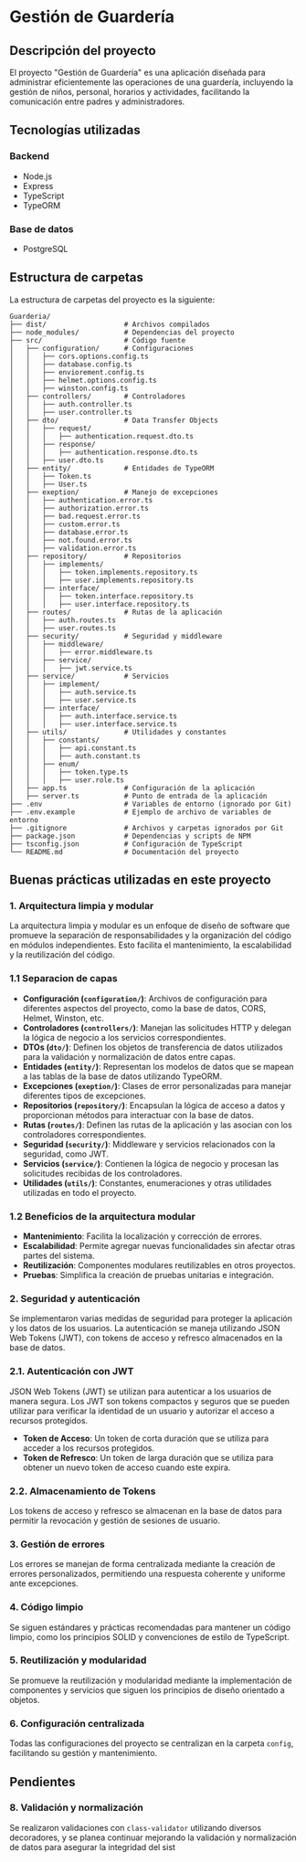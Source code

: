 # Gestión de Guardería

## Descripción del proyecto

El proyecto "Gestión de Guardería" es una aplicación diseñada para administrar eficientemente las operaciones de una guardería, incluyendo la gestión de niños, personal, horarios y actividades, facilitando la comunicación entre padres y administradores.

## Tecnologías utilizadas

### Backend

- Node.js
- Express
- TypeScript
- TypeORM

### Base de datos

- PostgreSQL

## Estructura de carpetas

La estructura de carpetas del proyecto es la siguiente:

```
Guarderia/
├── dist/                   # Archivos compilados
├── node_modules/           # Dependencias del proyecto
├── src/                    # Código fuente
│   ├── configuration/      # Configuraciones
│   │   ├── cors.options.config.ts
│   │   ├── database.config.ts
│   │   ├── enviorement.config.ts
│   │   ├── helmet.options.config.ts
│   │   ├── winston.config.ts
│   ├── controllers/        # Controladores
│   │   ├── auth.controller.ts
│   │   ├── user.controller.ts
│   ├── dto/                # Data Transfer Objects
│   │   ├── request/
│   │   │   ├── authentication.request.dto.ts
│   │   ├── response/
│   │   │   ├── authentication.response.dto.ts
│   │   ├── user.dto.ts
│   ├── entity/             # Entidades de TypeORM
│   │   ├── Token.ts
│   │   ├── User.ts
│   ├── exeption/           # Manejo de excepciones
│   │   ├── authentication.error.ts
│   │   ├── authorization.error.ts
│   │   ├── bad.request.error.ts
│   │   ├── custom.error.ts
│   │   ├── database.error.ts
│   │   ├── not.found.error.ts
│   │   ├── validation.error.ts
│   ├── repository/         # Repositorios
│   │   ├── implements/
│   │   │   ├── token.implements.repository.ts
│   │   │   ├── user.implements.repository.ts
│   │   ├── interface/
│   │   │   ├── token.interface.repository.ts
│   │   │   ├── user.interface.repository.ts
│   ├── routes/             # Rutas de la aplicación
│   │   ├── auth.routes.ts
│   │   ├── user.routes.ts
│   ├── security/           # Seguridad y middleware
│   │   ├── middleware/
│   │   │   ├── error.middleware.ts
│   │   ├── service/
│   │   │   ├── jwt.service.ts
│   ├── service/            # Servicios
│   │   ├── implement/
│   │   │   ├── auth.service.ts
│   │   │   ├── user.service.ts
│   │   ├── interface/
│   │   │   ├── auth.interface.service.ts
│   │   │   ├── user.interface.service.ts
│   ├── utils/              # Utilidades y constantes
│   │   ├── constants/
│   │   │   ├── api.constant.ts
│   │   │   ├── auth.constant.ts
│   │   ├── enum/
│   │   │   ├── token.type.ts
│   │   │   ├── user.role.ts
│   ├── app.ts              # Configuración de la aplicación
│   ├── server.ts           # Punto de entrada de la aplicación
├── .env                    # Variables de entorno (ignorado por Git)
├── .env.example            # Ejemplo de archivo de variables de entorno
├── .gitignore              # Archivos y carpetas ignorados por Git
├── package.json            # Dependencias y scripts de NPM
├── tsconfig.json           # Configuración de TypeScript
└── README.md               # Documentación del proyecto

```

## Buenas prácticas utilizadas en este proyecto

### 1. Arquitectura limpia y modular

La arquitectura limpia y modular es un enfoque de diseño de software que promueve la separación de responsabilidades y la organización del código en módulos independientes. Esto facilita el mantenimiento, la escalabilidad y la reutilización del código.

### 1.1 Separacion de capas
- **Configuración (`configuration/`)**: Archivos de configuración para diferentes aspectos del proyecto, como la base de datos, CORS, Helmet, Winston, etc.
- **Controladores (`controllers/`)**: Manejan las solicitudes HTTP y delegan la lógica de negocio a los servicios correspondientes.
- **DTOs (`dto/`)**: Definen los objetos de transferencia de datos utilizados para la validación y normalización de datos entre capas.
- **Entidades (`entity/`)**: Representan los modelos de datos que se mapean a las tablas de la base de datos utilizando TypeORM.
- **Excepciones (`exeption/`)**: Clases de error personalizadas para manejar diferentes tipos de excepciones.
- **Repositorios (`repository/`)**: Encapsulan la lógica de acceso a datos y proporcionan métodos para interactuar con la base de datos.
- **Rutas (`routes/`)**: Definen las rutas de la aplicación y las asocian con los controladores correspondientes.
- **Seguridad (`security/`)**: Middleware y servicios relacionados con la seguridad, como JWT.
- **Servicios (`service/`)**: Contienen la lógica de negocio y procesan las solicitudes recibidas de los controladores.
- **Utilidades (`utils/`)**: Constantes, enumeraciones y otras utilidades utilizadas en todo el proyecto.


### 1.2 Beneficios de la arquitectura modular

- **Mantenimiento**: Facilita la localización y corrección de errores.
- **Escalabilidad**: Permite agregar nuevas funcionalidades sin afectar otras partes del sistema.
- **Reutilización**: Componentes modulares reutilizables en otros proyectos.
- **Pruebas**: Simplifica la creación de pruebas unitarias e integración.


### 2. Seguridad y autenticación

Se implementaron varias medidas de seguridad para proteger la aplicación y los datos de los usuarios. La autenticación se maneja utilizando JSON Web Tokens (JWT), con tokens de acceso y refresco almacenados en la base de datos. 

### 2.1. Autenticación con JWT

JSON Web Tokens (JWT) se utilizan para autenticar a los usuarios de manera segura. Los JWT son tokens compactos y seguros que se pueden utilizar para verificar la identidad de un usuario y autorizar el acceso a recursos protegidos.

- **Token de Acceso**: Un token de corta duración que se utiliza para acceder a los recursos protegidos.
- **Token de Refresco**: Un token de larga duración que se utiliza para obtener un nuevo token de acceso cuando este expira.

### 2.2. Almacenamiento de Tokens

Los tokens de acceso y refresco se almacenan en la base de datos para permitir la revocación y gestión de sesiones de usuario.


### 3. Gestión de errores

Los errores se manejan de forma centralizada mediante la creación de errores personalizados, permitiendo una respuesta coherente y uniforme ante excepciones.

### 4. Código limpio

Se siguen estándares y prácticas recomendadas para mantener un código limpio, como los principios SOLID y convenciones de estilo de TypeScript.

### 5. Reutilización y modularidad

Se promueve la reutilización y modularidad mediante la implementación de componentes y servicios que siguen los principios de diseño orientado a objetos.

### 6. Configuración centralizada

Todas las configuraciones del proyecto se centralizan en la carpeta `config`, facilitando su gestión y mantenimiento.

## Pendientes

### 8. Validación y normalización

Se realizaron validaciones con `class-validator` utilizando diversos decoradores, y se planea continuar mejorando la validación y normalización de datos para asegurar la integridad del sist